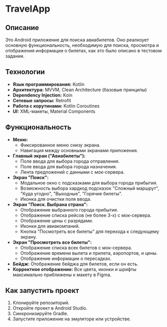 # TravelApp

## Описание

Это Android приложение для поиска авиабилетов. Оно реализует основную функциональность, необходимую для поиска, просмотра и отображения информации о билетах, как это было описано в тестовом задании.

## Технологии

*   **Язык программирования:** Kotlin
*   **Архитектура:** MVVM,  Clean Architecture (базовые принципы)
*   **Dependency Injection:** Koin
*   **Сетевые запросы:** Retrofit
*  **Работа с корутинами:** Kotlin Coroutines
*   **UI:** XML-макеты, Material Components

## Функциональность

*   **Меню:**
    *   Фиксированное меню снизу экрана.
    *   Навигация между основными экранами приложения.
*   **Главный экран ("Авиабилеты"):**
    *   Поле ввода для выбора города отправления.
    *   Поле ввода для выбора города назначения.
    *   Лента предложений с данными с мок-сервера.
*   **Экран "Поиск":**
    *   Модальное окно с подсказками для выбора города прибытия.
    *    Возможность выбора хардкод подсказок "Сложный маршрут", "Куда угодно", "Выходные", "Горячие билеты".
     * Иконка для очистки поля ввода.
*   **Экран "Поиск. Выбрана страна":**
    *   Отображение выбранного города прибытия.
     *   Отображение списка рейсов (не более 3-х) с мок-сервера.
      *  Отображение цены с разрядами.
    *  Иконки для авиакомпаний.
    *   Кнопка "Посмотреть все билеты" для перехода к следующему экрану.
*  **Экран "Просмотреть все билеты":**
    *   Отображение списка всех билетов с мок-сервера.
     *  Отображение времени вылета и прилета, аэропортов, и цены.
      * Отображение информации о пересадках.
*    **Бейдж:** Отображение бейджа для билетов, если он есть.
*    **Корректное отображение:** Все цвета, иконки и шрифты максимально приближены к макету в Figma.

## Как запустить проект

1.  Клонируйте репозиторий.
2.  Откройте проект в Android Studio.
3.  Синхронизируйте Gradle.
4.  Запустите приложение на эмуляторе или устройстве.
